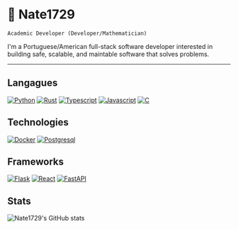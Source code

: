 # 🦀 Nate1729

`Academic Developer (Developer/Mathematician)`

I'm a Portuguese/American full-stack software developer interested in building safe, scalable,
and maintable software that solves problems. 

---
## Langagues
[![Python](https://img.shields.io/badge/python-black?style=for-the-badge&logo=python)](https://github.com/Nate1729)
[![Rust](https://img.shields.io/badge/rust-black?style=for-the-badge&logo=rust)](https://github.com/Nate1729)
[![Typescript](https://img.shields.io/badge/typesript-black?style=for-the-badge&logo=typescript)](https://github.com/Nate1729)
[![Javascript](https://img.shields.io/badge/javascript-black?style=for-the-badge&logo=javascript)](https://github.com/Nate1729)
[![C](https://img.shields.io/badge/c-black?style=for-the-badge&logo=c)](https://github.com/Nate1729)

## Technologies 
[![Docker](https://img.shields.io/badge/docker-black?style=for-the-badge&logo=docker)](https://www.docker.com)
[![Postgresql](https://img.shields.io/badge/postgresql-black?style=for-the-badge&logo=postgresql)](https://www.postgresql.org/)


## Frameworks
[![Flask](https://img.shields.io/badge/flask-black?style=for-the-badge&logo=flask)](https://flask.palletsprojects.com/)
[![React](https://img.shields.io/badge/react-black?style=for-the-badge&logo=react)](https://react.dev)
[![FastAPI](https://img.shields.io/badge/fastapi-black?style=for-the-badge&logo=fastapi)](https://fastapi.tiangolo.com/)


## Stats

![Nate1729's GitHub stats](https://github-readme-stats.vercel.app/api?username=nate1729&show_icons=true&theme=gruvbox)

<!--
**Nate1729/Nate1729** is a ✨ _special_ ✨ repository because its `README.md` (this file) appears on your GitHub profile.

Here are some ideas to get you started:

- 🔭 I’m currently working on ...
- 🌱 I’m currently learning ...
- 👯 I’m looking to collaborate on ...
- 🤔 I’m looking for help with ...
- 💬 Ask me about ...
- 📫 How to reach me: ...
- 😄 Pronouns: ...
- ⚡ Fun fact: ...
-->
